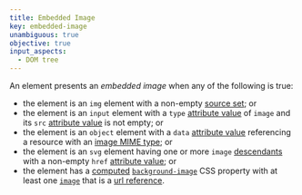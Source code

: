 ```yaml
---
title: Embedded Image
key: embedded-image
unambiguous: true
objective: true
input_aspects:
  - DOM tree
---
```


An element presents an _embedded image_ when any of the following is true:

- the element is an `img` element with a non-empty [source set][]; or
- the element is an `input` element with a `type` [attribute value][] of `image` and its `src` [attribute value][] is not empty; or
- the element is an `object` element with a `data` [attribute value][] referencing a resource with an [image MIME type](https://mimesniff.spec.whatwg.org/#image-mime-type); or
- the element is an `svg` element having one or more `image` [descendants][] with a non-empty `href` [attribute value][]; or
- the element has a [computed][] [`background-image`][background-image] CSS property with at least one [`image`][css-image] that is a [url reference][url-reference].

[attribute value]: #attribute-value 'Definition of Attribute Value'
[background-image]: https://drafts.csswg.org/css-backgrounds-3/#background-image
[computed]: https://www.w3.org/TR/css-cascade-4/#computed 'CSS Cascading and Inheritance Level 4 (Working draft) - Computed Values'
[css-image]: https://www.w3.org/TR/css-images-3/#typedef-image
[descendants]: https://dom.spec.whatwg.org/#concept-tree-descendant
[source set]: https://html.spec.whatwg.org/multipage/images.html#source-set
[url-reference]: https://www.w3.org/TR/css-images-3/#url-notation

